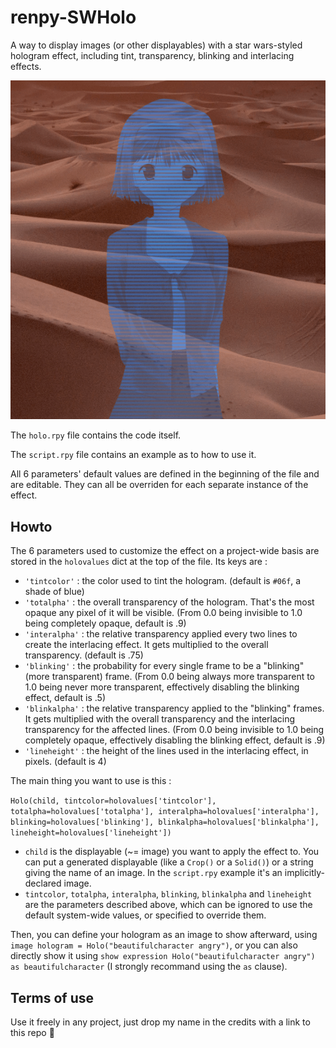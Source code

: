 # renpy-SWHolo
A way to display images (or other displayables) with a star wars-styled hologram effect, including tint, transparency, blinking and interlacing effects.

![](SWHolo.gif)

The `holo.rpy` file contains the code itself.

The `script.rpy` file contains an example as to how to use it.

All 6 parameters' default values are defined in the beginning of the file and are editable.
They can all be overriden for each separate instance of the effect.

## Howto
The 6 parameters used to customize the effect on a project-wide basis are stored in the `holovalues` dict at the top of the file.
Its keys are :
- `'tintcolor'` : the color used to tint the hologram. (default is `#06f`, a shade of blue)
- `'totalpha'` : the overall transparency of the hologram. That's the most opaque any pixel of it will be visible. (From 0.0 being invisible to 1.0 being completely opaque, default is .9)
- `'interalpha'` : the relative transparency applied every two lines to create the interlacing effect. It gets multiplied to the overall transparency. (default is .75)
- `'blinking'` : the probability for every single frame to be a "blinking" (more transparent) frame. (From 0.0 being always more transparent to 1.0 being never more transparent, effectively disabling the blinking effect, default is .5)
- `'blinkalpha'` : the relative transparency applied to the "blinking" frames. It gets multiplied with the overall transparency and the interlacing transparency for the affected lines. (From 0.0 being invisible to 1.0 being completely opaque, effectively disabling the blinking effect, default is .9)
- `'lineheight'` : the height of the lines used in the interlacing effect, in pixels. (default is 4)

The main thing you want to use is this :

`Holo(child, tintcolor=holovalues['tintcolor'], totalpha=holovalues['totalpha'], interalpha=holovalues['interalpha'], blinking=holovalues['blinking'], blinkalpha=holovalues['blinkalpha'], lineheight=holovalues['lineheight'])`

- `child` is the displayable (~= image) you want to apply the effect to. You can put a generated displayable (like a `Crop()` or a `Solid()`) or a string giving the name of an image. In the `script.rpy` example it's an implicitly-declared image.
- `tintcolor`, `totalpha`, `interalpha`, `blinking`, `blinkalpha` and `lineheight` are the parameters described above, which can be ignored to use the default system-wide values, or specified to override them.

Then, you can define your hologram as an image to show afterward, using `image hologram = Holo("beautifulcharacter angry")`, or you can also directly show it using `show expression Holo("beautifulcharacter angry") as beautifulcharacter` (I strongly recommand using the `as` clause).

## Terms of use
Use it freely in any project, just drop my name in the credits with a link to this repo 🥰
